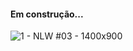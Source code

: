 #### Em construção...

![1 - NLW #03 - 1400x900](https://user-images.githubusercontent.com/68729858/96200713-f51b8380-0f30-11eb-989c-64ea4f92ff5c.jpg)
